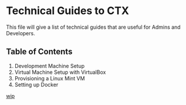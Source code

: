 # Technical Guides to CTX

This file will give a list of technical guides that are useful for Admins and Developers.

## Table of Contents

1. Development Machine Setup
1. Virtual Machine Setup with VirtualBox
1. Provisioning a Linux Mint VM
1. Setting up Docker

[wip](wip.jpg)